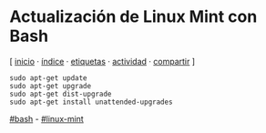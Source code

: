 # Actualización de Linux Mint con Bash
[ [inicio](https://github.com/jucardus/jucardus.github.io/blob/main/index.md) · [índice](https://github.com/jucardus/jucardus.github.io/blob/main/indice.md) · [etiquetas](https://github.com/jucardus/jucardus.github.io/blob/main/etiquetas.md) · [actividad](https://github.com/jucardus/jucardus.github.io/blob/main/actividad.md) · [compartir](https://x.com/intent/tweet?text=Actualizaci%C3%B3n+de+Linux+Mint+con+Bash+%E2%80%94+Bash%2C+Linux+Mint%0A%0A%E2%86%92+https%3A%2F%2Fgithub.com%2Fjucardus%2Fjucardus.github.io%2Fblob%2Fmain%2Fa%2Fc%2Ft%2Factualizacion-de-linux-mint-con-bash.md%0A%0A%23bash_jucardus+-+%23linux_mint_jucardus) ]

```
sudo apt-get update
sudo apt-get upgrade
sudo apt-get dist-upgrade
sudo apt-get install unattended-upgrades
```

[#bash](https://github.com/jucardus/jucardus.github.io/blob/main/b/a/bash.md) - [#linux-mint](https://github.com/jucardus/jucardus.github.io/blob/main/l/i/linux-mint.md)